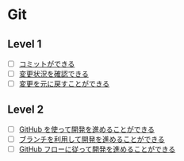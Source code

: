 # Git

## Level 1

- [ ] [コミットができる](/quest/technologies/git/COMMIT.md)
- [ ] [変更状況を確認できる](/quest/technologies/git/STATUS.mdx)
- [ ] [変更を元に戻すことができる](/quest/technologies/git/RESTORE.md)

## Level 2

- [ ] [GitHub を使って開発を進めることができる](/quest/technologies/git/GITHUB.md)
- [ ] [ブランチを利用して開発を進めることができる](/quest/technologies/git/BRANCH.md)
- [ ] [GitHub フローに従って開発を進めることができる](/quest/technologies/git/PULLREQUEST.md)

